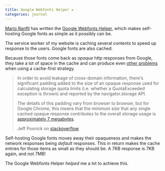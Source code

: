 ```yaml
---
title: Google Webfonts Helper ★
categories: journal
---
```

[Mario Ranftl](https://mranftl.com) has written the [Google Webfonts Helper](https://google-webfonts-helper.herokuapp.com/fonts), which makes self-hosting Google fonts as simple as it possibly can be. 

The service worker of my website is caching several contents to speed up response to the users. Google fonts are also cached. 

Because those fonts come back as *opaque* http responses from Google, they take a lot of space in the cache and can produce even [other problems](https://developers.google.com/web/tools/workbox/guides/handle-third-party-requests) when using a cache-first strategy. 

> <p>In order to avoid leakage of cross-domain information, there's significant padding added to the size of an opaque response used for calculating storage quota limits (i.e. whether a QuotaExceeded exception is thrown) and reported by the navigator.storage API.</p><p>The details of this padding vary from browser to browser, but for Google Chrome, this means that the minimum size that any single cached opaque response contributes to the overall storage usage is <a href="https://bugs.chromium.org/p/chromium/issues/detail?id=796060#c17">approximately 7 megabytes</a>.</p><footer>Jeff Posnick on <a href="https://stackoverflow.com/questions/39109789/what-limitations-apply-to-opaque-responses">stackoverflow</a></footer>

Self-hosting Google fonts moves away their opaqueness and makes the network responses being *default* responses. This in return makes the cache entries for those items as small as they should be. A 7KB response is 7KB again, and not 7MB!

The Google Webfonts Helper *helped* me a lot to achieve this.
